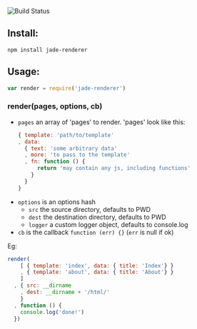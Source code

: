 ![Build Status](https://travis-ci.org/bengourley/node-jade-renderer.png?branch=master)


## Install:

```
npm install jade-renderer
```

## Usage:

```js
var render = require('jade-renderer')
```

### render(pages, options, cb)

- `pages` an array of 'pages' to render. 'pages' look like this:
  ```js
  { template: 'path/to/template'
  , data:
    { text: 'some arbitrary data'
    , more: 'to pass to the template'
    , fn: function () {
        return 'may contain any js, including functions'
      }
    }
  }
  ```
- `options` is an options hash
  - `src` the source directory, defaults to PWD
  - `dest` the destination directory, defaults to PWD
  - `logger` a custom logger object, defaults to console.log
- `cb` is the callback `function (err) {}` (`err` is null if ok)

Eg:
```js
render(
    [ { template: 'index', data: { title: 'Index'} }
    , { template: 'about', data: { title: 'About'} }
    ]
  , { src: __dirname
    , dest: __dirname + '/html/'
    }
  , function () {
    console.log('done!')
  })
```